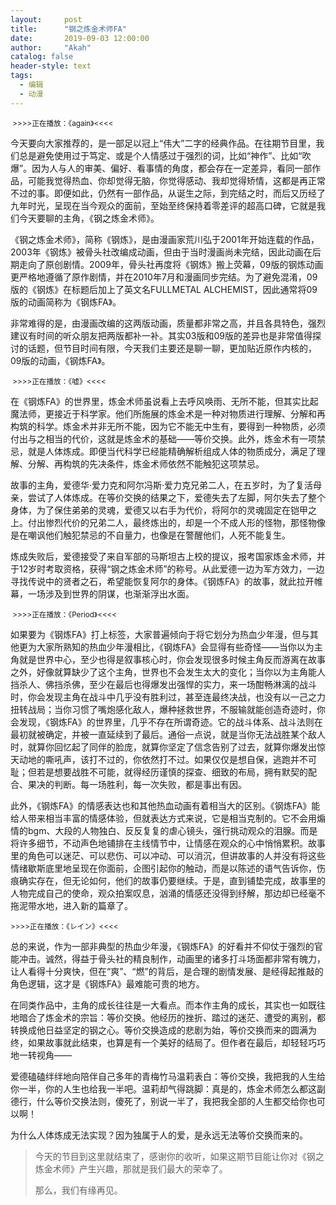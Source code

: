 ```yaml
---
layout:     post
title:      "钢之炼金术师FA"
date:       2019-09-03 12:00:00
author:     "Akah"
catalog: false
header-style: text
tags:
  - 编辑
  - 动漫
---
```


<small> >>>>正在播放：《again》<<<< </small>

今天要向大家推荐的，是一部足以冠上“伟大”二字的经典作品。在往期节目里，我们总是避免使用过于笃定、或是个人情感过于强烈的词，比如“神作”、比如“吹爆”。因为人与人的审美、偏好、看事情的角度，都会存在一定差异，看同一部作品，可能我觉得热血、你却觉得无脑，你觉得感动、我却觉得矫情，这都是再正常不过的事。即便如此，仍然有一部作品，从诞生之际，到完结之时，而后又历经了九年时光，呈现在当今观众的面前，至始至终保持着零差评的超高口碑，它就是我们今天要聊的主角，《钢之炼金术师》。

《钢之炼金术师》，简称《钢炼》，是由漫画家荒川弘于2001年开始连载的作品，2003年《钢炼》被骨头社改编成动画，但由于当时漫画尚未完结，因此动画在后期走向了原创剧情。2009年，骨头社再度将《钢炼》搬上荧幕，09版的钢炼动画更严格地遵循了原作剧情，并在2010年7月和漫画同步完结。为了避免混淆，09版的《钢炼》在标题后加上了英文名FULLMETAL ALCHEMIST，因此通常将09版的动画简称为《钢炼FA》。

非常难得的是，由漫画改编的这两版动画，质量都非常之高，并且各具特色，强烈建议有时间的听众朋友把两版都补一补。其实03版和09版的差异也是非常值得探讨的话题，但节目时间有限，今天我们主要还是聊一聊，更加贴近原作内核的，09版的动画，《钢炼FA》。

 

<small> >>>>正在播放：《嘘》<<<< </small>

在《钢炼FA》的世界里，炼金术师虽说看上去呼风唤雨、无所不能，但其实比起魔法师，更接近于科学家。他们所施展的炼金术是一种对物质进行理解、分解和再构筑的科学。炼金术并非无所不能，因为它不能无中生有，要得到一种物质，必须付出与之相当的代价，这就是炼金术的基础——等价交换。此外，炼金术有一项禁忌，就是人体炼成。即便当代科学已经能精确解析组成人体的物质成分，满足了理解、分解、再构筑的先决条件，炼金术师依然不能触犯这项禁忌。

故事的主角，爱德华·爱力克和阿尔冯斯·爱力克兄弟二人，在五岁时，为了复活母亲，尝试了人体炼成。在等价交换的结果之下，爱德失去了左脚，阿尔失去了整个身体，为了保住弟弟的灵魂，爱德又以右手为代价，将阿尔的灵魂固定在铠甲之上。付出惨烈代价的兄弟二人，最终炼出的，却是一个不成人形的怪物，那怪物像是在嘲讽他们触犯禁忌的不自量力，也像是在警醒他们，人死不能复生。

炼成失败后，爱德接受了来自军部的马斯坦古上校的提议，报考国家炼金术师，并于12岁时考取资格，获得“钢之炼金术师”的称号。从此爱德一边为军方效力，一边寻找传说中的贤者之石，希望能恢复阿尔的身体。《钢炼FA》的故事，就此拉开帷幕，一场涉及到世界的阴谋，也渐渐浮出水面。

 

<small> >>>>正在播放：《Period》<<<< </small>

如果要为《钢炼FA》打上标签，大家普遍倾向于将它划分为热血少年漫，但与其他更为大家所熟知的热血少年漫相比，《钢炼FA》会显得有些奇怪——当你以为主角就是世界中心，至少也得是叙事核心时，你会发现很多时候主角反而游离在故事之外，好像就算缺少了这个主角，世界也不会发生太大的变化；当你以为主角能人挡杀人、佛挡杀佛，至少在最后也得爆发出强悍的实力，来一场酣畅淋漓的战斗时，你会发现主角在战斗中几乎没有胜利过，甚至连最终决战，也没有以一己之力扭转战局；当你习惯了嘴炮感化敌人，爆种拯救世界，不服输就能创造奇迹时，你会发现，《钢炼FA》的世界里，几乎不存在所谓奇迹。它的战斗体系、战斗法则在最初就被确定，并被一直延续到了最后。通俗一点说，就是当你无法战胜某个敌人时，就算你回忆起了同伴的脸庞，就算你坚定了信念告别了过去，就算你爆发出惊天动地的嘶吼声，该打不过的，你依然打不过。如果仅仅是想自保，逃跑并不可耻；但若是想要战胜不可能，就得经历谨慎的探查、细致的布局，拥有默契的配合、果决的判断。每一场胜利，每一次失败，都是事出有因。

此外，《钢炼FA》的情感表达也和其他热血动画有着相当大的区别。《钢炼FA》能给人带来相当丰富的情感体验，但就表达方式来说，它是相当克制的。它不会用煽情的bgm、大段的人物独白、反反复复的虐心镜头，强行挑动观众的泪腺。而是将许多细节，不动声色地铺排在主线情节中，让情感在观众的心中悄悄累积。故事里的角色可以迷茫、可以悲伤、可以冲动、可以消沉，但讲故事的人并没有将这些情绪歇斯底里地呈现在你面前，企图引起你的触动，而是以陈述的语气告诉你，伤痕确实存在，但无论如何，他们的故事仍要继续。于是，直到铺垫完成，故事里的人物完成自己的使命，观众拍案叹息，汹涌的情感还没得到纾解，那边却已经毫不拖泥带水地，进入新的篇章了。

 

<small> >>>>正在播放：《レイン》<<<< </small>

总的来说，作为一部非典型的热血少年漫，《钢炼FA》的好看并不仰仗于强烈的官能冲击。诚然，得益于骨头社的精良制作，动画里的诸多打斗场面都非常有魄力，让人看得十分爽快，但在“爽”、“燃”的背后，是合理的剧情发展、是经得起推敲的角色逻辑，这才是《钢炼FA》最难能可贵的地方。

在同类作品中，主角的成长往往是一大看点。而本作主角的成长，其实也一如既往地暗合了炼金术的宗旨：等价交换。他经历的挫折、踏过的迷茫、遭受的离别，都转换成他日益坚定的钢之心。等价交换造成的悲剧为始，等价交换而来的圆满为终，如果故事就此结束，也算是有一个美好的结局了。但作者在最后，却轻轻巧巧地一转视角——

爱德磕磕绊绊地向陪伴自己多年的青梅竹马温莉表白：等价交换，我把我的人生给你一半，你的人生也给我一半吧。温莉却气得跳脚：真是的，炼金术师怎么都这副德行，什么等价交换法则，傻死了，别说一半了，我把我全部的人生都交给你也可以啊！

为什么人体炼成无法实现？因为独属于人的爱，是永远无法等价交换而来的。




> 今天的节目到这里就结束了，感谢你的收听，如果这期节目能让你对《钢之炼金术师》产生兴趣，那就是我们最大的荣幸了。
>
> 那么，我们有缘再见。

